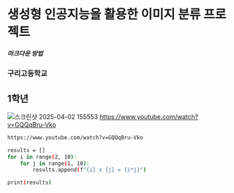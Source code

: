 # 생성형 인공지능을 활용한 이미지 분류 프로젝트
##### 마크다운 방법
### 구리고등학교
## 1학년
![스크린샷 2025-04-02 155553](https://github.com/user-attachments/assets/19511a58-108a-4ff5-ac84-ade7dcf13f87)
https://www.youtube.com/watch?v=GQQqBru-Vko
```bash
https://www.youtube.com/watch?v=GQQqBru-Vko
```

```bash
results = []
for i in range(2, 10):
    for j in range(1, 10):
        results.append(f"{i} x {j} = {i*j}")

print(results)
```
